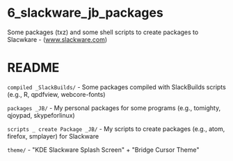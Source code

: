 # 6_slackware_jb_packages
Some packages (txz) and some shell scripts to create packages to Slacwkare - (www.slackware.com)

# README

`compiled _SlackBuilds/` - Some packages compiled with SlackBuilds scripts (e.g., R, qpdfview, webcore-fonts)

`packages _JB/` - My personal packages for some programs (e.g., tomighty, qjoypad, skypeforlinux)

`scripts _ create Package _JB/` - My scripts to create packages (e.g., atom, firefox, smplayer) for Slackware

`theme/` - "KDE Slackware Splash Screen" + "Bridge Cursor Theme"
